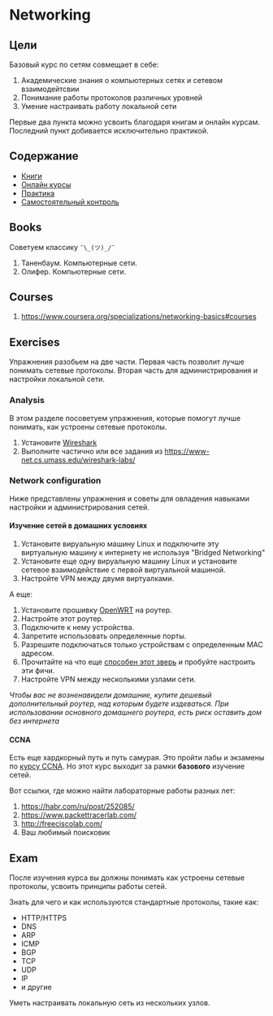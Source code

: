 # Networking

## Цели
Базовый курс по сетям совмещает в себе:
1. Академические знания о компьютерных сетях и сетевом взаимодейтсвии
2. Понимание работы протоколов различных уровней
3. Умение настраивать работу локальной сети

Первые два пункта можно усвоить благодаря книгам и онлайн курсам. Последний пункт добивается исключительно практикой. 

## Содержание
* [Книги](https://github.com/drewxa/guide/blob/master/Networking.md#books)
* [Онлайн курсы](https://github.com/drewxa/guide/blob/master/Networking.md#courses)
* [Практика](https://github.com/drewxa/guide/blob/master/Networking.md#exercises)
* [Самостоятельный контроль](https://github.com/drewxa/guide/blob/master/Networking.md#exam)

## Books
Советуем классику `¯\_(ツ)_/¯`

1. Таненбаум. Компьютерные сети.
1. Олифер. Компьютерные сети.

## Courses
1. https://www.coursera.org/specializations/networking-basics#courses

## Exercises
Упражнения разобьем на две части. Первая часть позволит лучше понимать сетевые протоколы. Вторая часть для администрирования и настройки локальной сети.

### Analysis
В этом разделе посоветуем упражнения, которые помогут лучше понимать, как устроены сетевые протоколы.

1. Установите [Wireshark](https://www.wireshark.org/download.html)
2. Выполните частично или все задания из https://www-net.cs.umass.edu/wireshark-labs/

### Network configuration
Ниже представлены упражнения и советы для овладения навыками настройки и администрирования сетей.

#### Изучение сетей в домашних условиях
1. Установите вируальную машину Linux и подключите эту виртуальную машину к интернету не используя "Bridged Networking"
2. Установите еще одну вируальную машину Linux и установите сетевое взаимодействие с первой виртуальной машиной.
3. Настройте VPN между двумя виртуалками.

А еще:
1. Установите прошивку [OpenWRT](https://openwrt.org/) на роутер.
2. Настройте этот роутер.
3. Подключите к нему устройства.
4. Запретите использовать определенные порты.
5. Разрешите подключаться только устройствам с определенным MAC адресом.
6. Прочитайте на что еще [способен этот зверь](https://openwrt.org/docs/guide-user/start) и пробуйте настроить эти фичи.
7. Настройте VPN между несколькими узлами сети.

*Чтобы вас не возненавидели домашние, купите дешевый дополнительный роутер, над которым будете издеваться. При использовании основного домашнего роутера, есть риск оставить дом без интернета*

#### CCNA
Есть еще хардкорный путь и путь самурая. Это пройти лабы и экзамены по [курсу CCNA](https://www.cisco.com/c/en/us/training-events/training-certifications/certifications/associate/ccna-routing-switching.html#~stickynav=1). Но этот курс выходит за рамки **базового** изучение сетей.

Вот ссылки, где можно найти лабораторные работы разных лет:
1. https://habr.com/ru/post/252085/
2. https://www.packettracerlab.com/
3. http://freeciscolab.com/
4. Ваш любимый поисковик

## Exam
После изучения курса вы должны понимать как устроены сетевые протоколы, усвоить принципы работы сетей.

Знать для чего и как используются стандартные протоколы, такие как:
* HTTP/HTTPS
* DNS
* ARP
* ICMP
* BGP
* TCP
* UDP
* IP
* и другие

Уметь настраивать локальную сеть из нескольких узлов.
